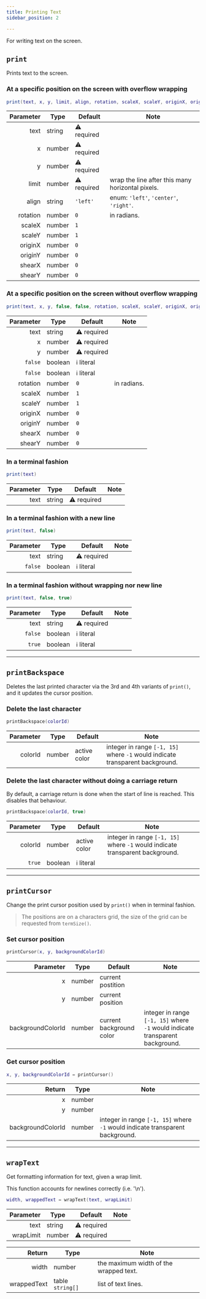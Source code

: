 ```yaml
---
title: Printing Text
sidebar_position: 2

---
```


For writing text on the screen.

## `print`

Prints text to the screen.

### At a specific position on the screen with overflow wrapping

```lua
print(text, x, y, limit, align, rotation, scaleX, scaleY, originX, originY, shearX, shearY)
```

| Parameter | Type   | Default     | Note                                             |
|----------:|--------|-------------|--------------------------------------------------|
|      text | string | ⚠️ required |                                                  |
|         x | number | ⚠️ required |                                                  |
|         y | number | ⚠️ required |                                                  |
|     limit | number | ⚠️ required | wrap the line after this many horizontal pixels. |
|     align | string | `'left'`    | enum:  `'left'`, `'center'`, `'right'`.          |
|  rotation | number | `0`         | in radians.                                      |
|    scaleX | number | `1`         |                                                  |
|    scaleY | number | `1`         |                                                  |
|   originX | number | `0`         |                                                  |
|   originY | number | `0`         |                                                  |
|    shearX | number | `0`         |                                                  |
|    shearY | number | `0`         |                                                  |

### At a specific position on the screen without overflow wrapping

```lua
print(text, x, y, false, false, rotation, scaleX, scaleY, originX, originY, scaleX, scaleY)
```

| Parameter | Type    | Default     | Note        |
|----------:|---------|-------------|-------------|
|      text | string  | ⚠️ required |             |
|         x | number  | ⚠️ required |             |
|         y | number  | ⚠️ required |             |
|   `false` | boolean | ℹ️ literal  |             |
|   `false` | boolean | ℹ️ literal  |             |
|  rotation | number  | `0`         | in radians. |
|    scaleX | number  | `1`         |             |
|    scaleY | number  | `1`         |             |
|   originX | number  | `0`         |             |
|   originY | number  | `0`         |             |
|    shearX | number  | `0`         |             |
|    shearY | number  | `0`         |             |

### In a terminal fashion

```lua
print(text)
```

| Parameter | Type   | Default     | Note |
|----------:|--------|-------------|------|
|      text | string | ⚠️ required |      |

### In a terminal fashion with a new line

```lua
print(text, false)
```

| Parameter | Type    | Default     | Note        |
|----------:|---------|-------------|-------------|
|      text | string  | ⚠️ required |             |
|   `false` | boolean | ℹ️ literal  |             |

### In a terminal fashion without wrapping nor new line

```lua
print(text, false, true)
```

| Parameter | Type    | Default     | Note        |
|----------:|---------|-------------|-------------|
|      text | string  | ⚠️ required |             |
|   `false` | boolean | ℹ️ literal  |             |
|    `true` | boolean | ℹ️ literal  |             |

---

## `printBackspace`

Deletes the last printed character via the 3rd and 4th variants of `print()`, and it updates the cursor position.

### Delete the last character

```lua
printBackspace(colorId)
```

| Parameter | Type   | Default      | Note                                                                          |
|----------:|--------|--------------|-------------------------------------------------------------------------------|
|   colorId | number | active color | integer in range `[-1, 15]` where `-1` would indicate transparent background. |

### Delete the last character without doing a carriage return

By default, a carriage return is done when the start of line is reached. 
This disables that behaviour.

```lua
printBackspace(colorId, true)
```

| Parameter | Type    | Default      | Note                                                                          |
|----------:|---------|--------------|-------------------------------------------------------------------------------|
|   colorId | number  | active color | integer in range `[-1, 15]` where `-1` would indicate transparent background. |
|    `true` | boolean | ℹ️ literal   |                                                                               |

---

## `printCursor`

Change the print cursor position used by `print()` when in terminal fashion.

> The positions are on a characters grid, the size of the grid can be requested from `termSize()`.

### Set cursor position

```lua
printCursor(x, y, backgroundColorId)
```

|         Parameter | Type   | Default                  | Note                                                                          |
|------------------:|--------|--------------------------|-------------------------------------------------------------------------------|
|                 x | number | current postition        |                                                                               |
|                 y | number | current position         |                                                                               | 
| backgroundColorId | number | current background color | integer in range `[-1, 15]` where `-1` would indicate transparent background. |

### Get cursor position

```lua
x, y, backgroundColorId = printCursor()
```

|            Return | Type   | Note                                                                          |
|------------------:|--------|-------------------------------------------------------------------------------|
|                 x | number |                                                                               |
|                 y | number |                                                                               |
| backgroundColorId | number | integer in range `[-1, 15]` where `-1` would indicate transparent background. |

---

## `wrapText`

Get formatting information for text, given a wrap limit.

This function accounts for newlines correctly (i.e. '\n').

```lua
width, wrappedText = wrapText(text, wrapLimit)
```

| Parameter | Type   | Default     | Note |
|----------:|--------|-------------|------|
|      text | string | ⚠️ required |      |
| wrapLimit | number | ⚠️ required |      |

|      Return | Type             | Note                                   |
|------------:|------------------|----------------------------------------|
|       width | number           | the maximum width of the wrapped text. |
| wrappedText | table `string[]` | list of text lines.                    |
